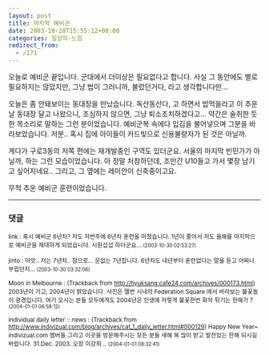 ```yaml
---
layout: post
title: 마지막 예비군
date: 2003-10-28T15:55:12+00:00
categories: 일상의-느낌
redirect_from:
  - /171
---
```


오늘로 예비군 끝입니다. 군대에서 더이상은 필요없다고 합니다. 사실 그 동안에도 별로 필요하지는 않았지만, 그냥 법이 그러니까, 불렀던거다, 라고 생각합니다만...

오늘은 좀 안돼보이는 동대장을 만났습니다. 독산동산다, 고 하면서 밥먹을라고 이 추운날 동대장 달고 나왔으니, 조심하지 않으면, 그냥 퇴소조치하겠다고... 약간은 술취한 듯한 목소리로 말하는 그런 분이었습니다. 예비군복 속에다 입김을 불어넣으며 그분을 바라보았습니다. 저분.. 혹시 집에 아이들이 카드빚으로 신용불량자가 된 것은 아닐까.

게다가 구로3동의 저쪽 편에는 재개발중인 구역도 있더군요. 서울의 마지막 빈민가가 아닐까, 하는 그런 모습이었습니다. 아 정말 처참하던데, 조만간 U10들고 가서 몇장 남기고 싶어지네요.. 그리고, 그 옆에는 레미안이 신축중이고요.

무척 추운 예비군 훈련이었습니다.

* * *

### 댓글



<!--- cmt:384 --->
<!--- mail: --->
<!--- parent:0 --->

<small class=comment>link : 혹시 예비군 6년차? 저도 저번주에 6년차 훈련을 마쳤습니다. 1년이 줄어서 저도 올해를 마지막으로 예비군을 제대하게 되었습니다. 시원섭섭 하더군요... <small>(2003-10-30 02:53:27)</small></small>


<!--- cmt:385 --->
<!--- mail: --->
<!--- parent:0 --->

<small class=comment>jinto : 아앗.. 저는 7년차.. 참으로... 운없는 7년찹니다. 6년차도 내년부터 훈련없다는 말을 듣고 어찌나 부럽던지... <small>(2003-10-30 03:32:06)</small></small>


<!--- cmt:386 --->
<!--- mail: --->
<!--- parent:0 --->

<small class=comment>Moon in Melbourne : <!-- ping:386 ---> (Trackback from <a href='http://hyuksang.cafe24.com/archives/000173.html'>http://hyuksang.cafe24.com/archives/000173.html</a>) 2003년이 가고, 2004년이 밝았습니다. 사진은 멜번 시내의 Federation Square 에서 바라보는 불꽃놀이 광경입니다. 여기 오시는 분들 모두에게도 2004년은 인생에 저렇게 불꽃한번 화악 튀기는 한해가 ? <small>(2004-01-01 06:58:12)</small></small>


<!--- cmt:387 --->
<!--- mail: --->
<!--- parent:0 --->

<small class=comment>individual daily letter :: news : <!-- ping:387 ---> (Trackback from <a href='http://www.indivizual.com/blog/archives/cat_1_daily_letter.html#000129'>http://www.indivizual.com/blog/archives/cat_1_daily_letter.html#000129</a>) Happy New Year~ indivizual.com 멤버들 그리고 이곳을 방문해주시는 모든 분들 새해 복 많이 받고 발전있는 한해 되시길 바랍니다. 31.Dec. 2003. 오장 이강희... <small>(2004-01-01 08:32:41)</small></small>

